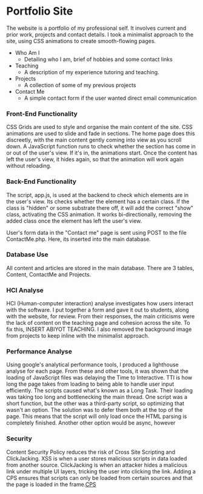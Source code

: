 # Portfolio Site
The website is a portfolio of my professional self. It involves current and prior work, projects and contact details. I took a minimalist approach to the site, using CSS animations to create smooth-flowing pages.

- Who Am I
	- Detailing who I am, brief of hobbies and some contact links
- Teaching
	- A description of my experience tutoring and teaching.
- Projects
	- A collection of some of my previous projects
- Contact Me
	- A simple contact form if the user wanted direct email communication

### Front-End Functionality
CSS Grids are used to style and organise the main content of the site. CSS animations are used to slide and fade in sections. The home page does this discreetly, with the main content gently coming into view as you scroll down. A JavaScript function runs to check whether the section has come in or out of the user's view. If it's in, the animations start. Once the content has left the user's view, it hides again, so that the animation will work again without reloading.

### Back-End Functionality
The script, app.js, is used at the backend to check which elements are in the user's view. Its checks whether the element has a certain class. If the class is "hidden" or some substrate there off, it will add the correct "show" class, activating the CSS animation. It works bi-directionally, removing the added class once the element has left the user's view.

User's form data in the "Contact me" page is sent using POST to the file ContactMe.php. Here, its inserted into the main database.
### Database Use
All content and articles are stored in the main database. There are 3 tables, Content, ContactMe and Projects.
### HCI Analyse
HCI (Human-computer interaction) analyse investigates how users interact with the software. I put together a form and gave it out to students, along with the website, for review. From their responses, the main criticisms were the lack of content on the teaching page and cohesion across the site. To fix this, INSERT ABIYOT TEACHING. I also removed the background image from projects to keep inline with the minimalist approach.
### Performance Analyse
Using google's analytical performance tools, I produced a lighthouse analyse for each page. 
From these and other tools, it was shown that the loading of JavaScript files was delaying the Time to Interactive. TTI is how long the page takes from loading to being able to handle user input efficiently. The scripts caused what's known as a Long Task. Their loading was taking too long and bottlenecking the main thread. 
One script was a short function, but the other was a third-party script, so optimizing that wasn't an option. The solution was to defer them both at the top of the page. This means that the script will only load once the HTML parsing is completely finished. Another other option would be async, however 
### Security 
Content Security Policy reduces the risk of Cross Site Scripting and ClickJacking. XSS is when a user stores malicious scripts in data loaded from another source. ClickJacking is when an attacker hides a malicious link under multiple UI layers, tricking the user into clicking the link.
Adding a CPS ensures that scripts can only be loaded from certain sources and that the page is loaded in the frame.[CPS](https://content-security-policy.com/)
